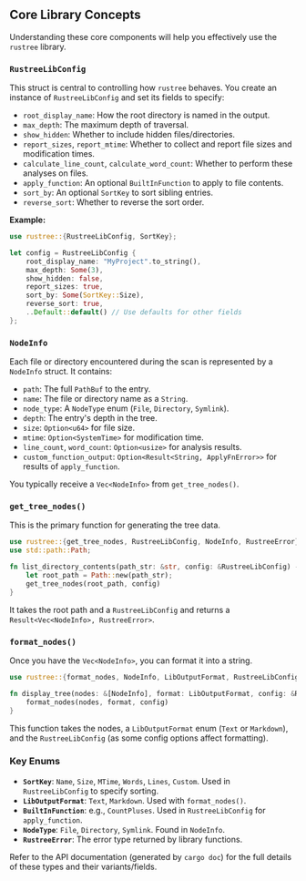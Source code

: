 ## Core Library Concepts

Understanding these core components will help you effectively use the `rustree` library.

### `RustreeLibConfig`

This struct is central to controlling how `rustree` behaves. You create an instance of `RustreeLibConfig` and set its fields to specify:

*   `root_display_name`: How the root directory is named in the output.
*   `max_depth`: The maximum depth of traversal.
*   `show_hidden`: Whether to include hidden files/directories.
*   `report_sizes`, `report_mtime`: Whether to collect and report file sizes and modification times.
*   `calculate_line_count`, `calculate_word_count`: Whether to perform these analyses on files.
*   `apply_function`: An optional `BuiltInFunction` to apply to file contents.
*   `sort_by`: An optional `SortKey` to sort sibling entries.
*   `reverse_sort`: Whether to reverse the sort order.

**Example:**

```rust
use rustree::{RustreeLibConfig, SortKey};

let config = RustreeLibConfig {
    root_display_name: "MyProject".to_string(),
    max_depth: Some(3),
    show_hidden: false,
    report_sizes: true,
    sort_by: Some(SortKey::Size),
    reverse_sort: true,
    ..Default::default() // Use defaults for other fields
};
```

### `NodeInfo`

Each file or directory encountered during the scan is represented by a `NodeInfo` struct. It contains:

*   `path`: The full `PathBuf` to the entry.
*   `name`: The file or directory name as a `String`.
*   `node_type`: A `NodeType` enum (`File`, `Directory`, `Symlink`).
*   `depth`: The entry's depth in the tree.
*   `size`: `Option<u64>` for file size.
*   `mtime`: `Option<SystemTime>` for modification time.
*   `line_count`, `word_count`: `Option<usize>` for analysis results.
*   `custom_function_output`: `Option<Result<String, ApplyFnError>>` for results of `apply_function`.

You typically receive a `Vec<NodeInfo>` from `get_tree_nodes()`.

### `get_tree_nodes()`

This is the primary function for generating the tree data.

```rust
use rustree::{get_tree_nodes, RustreeLibConfig, NodeInfo, RustreeError};
use std::path::Path;

fn list_directory_contents(path_str: &str, config: &RustreeLibConfig) -> Result<Vec<NodeInfo>, RustreeError> {
    let root_path = Path::new(path_str);
    get_tree_nodes(root_path, config)
}
```

It takes the root path and a `RustreeLibConfig` and returns a `Result<Vec<NodeInfo>, RustreeError>`.

### `format_nodes()`

Once you have the `Vec<NodeInfo>`, you can format it into a string.

```rust
use rustree::{format_nodes, NodeInfo, LibOutputFormat, RustreeLibConfig, RustreeError};

fn display_tree(nodes: &[NodeInfo], format: LibOutputFormat, config: &RustreeLibConfig) -> Result<String, RustreeError> {
    format_nodes(nodes, format, config)
}
```
This function takes the nodes, a `LibOutputFormat` enum (`Text` or `Markdown`), and the `RustreeLibConfig` (as some config options affect formatting).

### Key Enums

*   **`SortKey`**: `Name`, `Size`, `MTime`, `Words`, `Lines`, `Custom`. Used in `RustreeLibConfig` to specify sorting.
*   **`LibOutputFormat`**: `Text`, `Markdown`. Used with `format_nodes()`.
*   **`BuiltInFunction`**: e.g., `CountPluses`. Used in `RustreeLibConfig` for `apply_function`.
*   **`NodeType`**: `File`, `Directory`, `Symlink`. Found in `NodeInfo`.
*   **`RustreeError`**: The error type returned by library functions.

Refer to the API documentation (generated by `cargo doc`) for the full details of these types and their variants/fields.